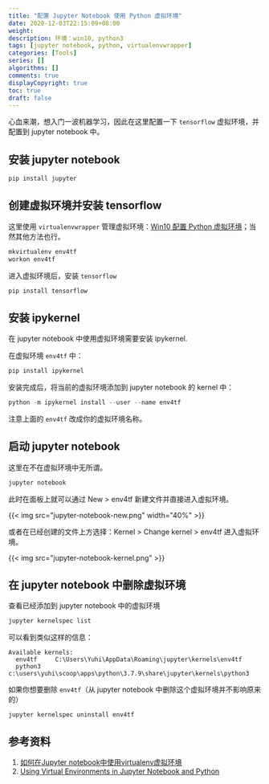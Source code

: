 ```yaml
---
title: "配置 Jupyter Notebook 使用 Python 虚拟环境"
date: 2020-12-03T22:15:09+08:00
weight:
description: 环境：win10, python3
tags: [jupyter notebook, python, virtualenvwrapper]
categories: [Tools]
series: []
algorithms: []
comments: true
displayCopyright: true
toc: true
draft: false
---
```


心血来潮，想入门一波机器学习，因此在这里配置一下 `tensorflow` 虚拟环境，并配置到 jupyter notebook 中。

<!--more-->

## 安装 jupyter notebook

```powershell
pip install jupyter
```

## 创建虚拟环境并安装 tensorflow

这里使用 `virtualenvwrapper` 管理虚拟环境：[Win10 配置 Python 虚拟环境](https://yuhi.xyz/post/win10-%E9%85%8D%E7%BD%AE-python-%E8%99%9A%E6%8B%9F%E7%8E%AF%E5%A2%83/)；当然其他方法也行。

```powershell
mkvirtualenv env4tf
workon env4tf
```

进入虚拟环境后，安装 `tensorflow`

```powershell
pip install tensorflow
```

## 安装 ipykernel

在 jupyter notebook 中使用虚拟环境需要安装 ipykernel.

在虚拟环境 `env4tf` 中：

```powershell
pip install ipykernel
```

安装完成后，将当前的虚拟环境添加到 jupyter notebook 的 kernel 中：

```powershell
python -m ipykernel install --user --name env4tf
```

注意上面的 `env4tf` 改成你的虚拟环境名称。

## 启动 jupyter notebook

这里在不在虚拟环境中无所谓。

```powershell
jupyter notebook
```

此时在面板上就可以通过 New > env4tf 新建文件并直接进入虚拟环境。

{{< img src="jupyter-notebook-new.png" width="40%" >}}

或者在已经创建的文件上方选择：Kernel > Change kernel > env4tf 进入虚拟环境。

{{< img src="jupyter-notebook-kernel.png" >}}

## 在 jupyter notebook 中删除虚拟环境

查看已经添加到 jupyter notebook 中的虚拟环境

```powershell
jupyter kernelspec list
```

可以看到类似这样的信息：

```
Available kernels:
  env4tf     C:\Users\Yuhi\AppData\Roaming\jupyter\kernels\env4tf
  python3    c:\users\yuhi\scoop\apps\python\3.7.9\share\jupyter\kernels\python3
```

如果你想要删除 `env4tf`（从 jupyter notebook 中删除这个虚拟环境并不影响原来的）

```
jupyter kernelspec uninstall env4tf
```

## 参考资料

1. [如何在Jupyter notebook中使用virtualenv虚拟环境](https://blog.csdn.net/jingyoushui/article/details/97494240)
2. [Using Virtual Environments in Jupyter Notebook and Python](https://janakiev.com/blog/jupyter-virtual-envs/)